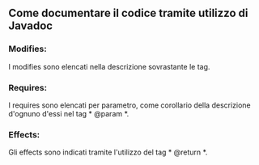 ## Come documentare il codice tramite utilizzo di Javadoc


### Modifies:
I modifies sono elencati nella descrizione sovrastante le tag.
### Requires:
I requires sono elencati per parametro, come corollario della descrizione d'ognuno d'essi nel tag * @param *.
### Effects:
Gli effects sono indicati tramite l'utilizzo del tag * @return *. 